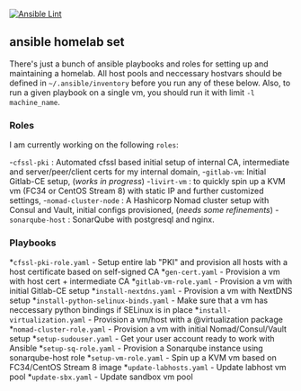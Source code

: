 [![Ansible Lint](https://github.com/dominikmi/ansible-homelab/actions/workflows/ansible-lint.yml/badge.svg)](https://github.com/dominikmi/ansible-homelab/actions/workflows/ansible-lint.yml)

## ansible homelab set

There's just a bunch of ansible playbooks and roles for setting up and maintaining a homelab. All host pools and neccessary hostvars should be defined in `~/.ansible/inventory` before you run any of these below. Also, to run a given playbook on a single vm, you should run it with limit `-l machine_name`.

### Roles

I am currently working on the following `roles`:

-`cfssl-pki` : Automated cfssl based initial setup of internal CA, intermediate and server/peer/client certs for my internal domain,
-`gitlab-vm`: Initial Gitlab-CE setup, (*works in progress*)
-`livirt-vm` : to quickly spin up a KVM vm (FC34 or CentOS Stream 8) with static IP and further customized settings,
-`nomad-cluster-node` : A Hashicorp Nomad cluster setup with Consul and Vault, initial configs provisioned, (*needs some refinements*)
-`sonarqube-host` : SonarQube with postgresql and nginx.

### Playbooks

*`cfssl-pki-role.yaml` - Setup entire lab "PKI" and provision all hosts with a host certificate based on self-signed CA
*`gen-cert.yaml` - Provision a vm with host cert + intermediate CA
*`gitlab-vm-role.yaml` -  Provision a vm with initial Gitlab-CE setup
*`install-nextdns.yaml` - Provision a vm with NextDNS setup
*`install-python-selinux-binds.yaml` - Make sure that a vm has neccessary python bindings if SELinux is in place
*`install-virtualization.yaml` - Provision a vm/host with a @virtualization package
*`nomad-cluster-role.yaml` - Provision a vm with initial Nomad/Consul/Vault setup
*`setup-sudouser.yaml` - Get your user account ready to work with Ansible
*`setup-sq-role.yaml` - Provision a Sonarqube instance using sonarqube-host role
*`setup-vm-role.yaml` - Spin up a KVM vm based on FC34/CentOS Stream 8 image
*`update-labhosts.yaml` - Update labhost vm pool
*`update-sbx.yaml` - Update sandbox vm pool

